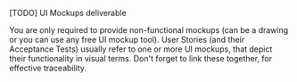 [TODO] UI Mockups deliverable

You are only required to provide non-functional mockups (can be a drawing or you can use any free UI mockup tool). User Stories (and their Acceptance Tests) usually refer to one or more UI mockups, that depict their functionality in visual terms. Don't forget to link these together, for effective traceability. 